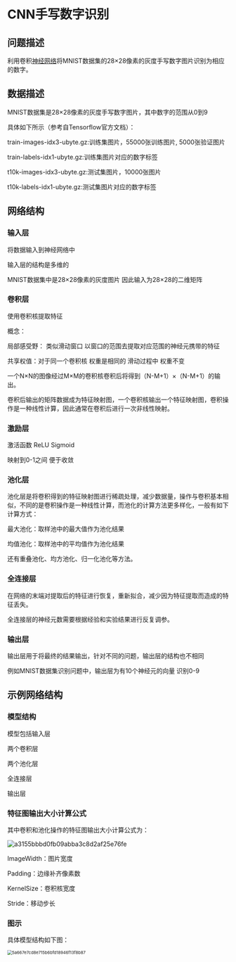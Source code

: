 # CNN手写数字识别

## 问题描述

利用卷积[神经网络](https://so.csdn.net/so/search?q=%E7%A5%9E%E7%BB%8F%E7%BD%91%E7%BB%9C&spm=1001.2101.3001.7020)将MNIST数据集的28×28像素的灰度手写数字图片识别为相应的数字。

## 数据描述

MNIST数据集是28×28像素的灰度手写数字图片，其中数字的范围从0到9

具体如下所示（参考自Tensorflow官方文档）：

train-images-idx3-ubyte.gz:训练集图片，55000张训练图片, 5000张验证图片

train-labels-idx1-ubyte.gz:训练集图片对应的数字标签

t10k-images-idx3-ubyte.gz:测试集图片，10000张图片

t10k-labels-idx1-ubyte.gz:测试集图片对应的数字标签

## 网络结构

### 输入层

将数据输入到神经网络中

输入层的结构是多维的 

MNIST数据集中是28×28像素的灰度图片 因此输入为28×28的二维矩阵

### 卷积层

使用卷积核提取特征

概念：

局部感受野： 类似滑动窗口 以窗口的范围去提取对应范围的神经元携带的特征

共享权值：对于同一个卷积核 权重是相同的 滑动过程中 权重不变

一个N×N的图像经过M×M的卷积核卷积后将得到（N-M+1）×（N-M+1）的输出。

卷积后输出的矩阵数据成为特征映射图，一个卷积核输出一个特征映射图，卷积操作是一种线性计算，因此通常在卷积后进行一次非线性映射。

### 激励层

激活函数 ReLU Sigmoid

映射到0-1之间 便于收敛 

### 池化层

池化层是将卷积得到的特征映射图进行稀疏处理，减少数据量，操作与卷积基本相似，不同的是卷积操作是一种线性计算，而池化的计算方法更多样化，一般有如下计算方式：

最大池化：取样池中的最大值作为池化结果

均值池化：取样池中的平均值作为池化结果

还有重叠池化、均方池化、归一化池化等方法。


### 全连接层

在网络的末端对提取后的特征进行恢复，重新拟合，减少因为特征提取而造成的特征丢失。

全连接层的神经元数需要根据经验和实验结果进行反复调参。

### 输出层

输出层用于将最终的结果输出，针对不同的问题，输出层的结构也不相同

例如MNIST数据集识别问题中，输出层为有10个神经元的向量 识别0-9

## 示例网络结构

### 模型结构

模型包括输入层

两个卷积层

两个池化层

全连接层

输出层

### 特征图输出大小计算公式

其中卷积和池化操作的特征图输出大小计算公式为：

![a3155bbbd0fb09abba3c8d2af25e76fe](https://i-blog.csdnimg.cn/blog_migrate/a3155bbbd0fb09abba3c8d2af25e76fe.png)

ImageWidth：图片宽度

Padding：边缘补齐像素数

KernelSize：卷积核宽度

Stride：移动步长

### 图示

具体模型结构如下图：

<img title="" src="https://i-blog.csdnimg.cn/blog_migrate/5a667e7cd8e715b6bfd18946f13f8b87.png" alt="5a667e7cd8e715b6bfd18946f13f8b87" data-align="center" style="zoom:67%;">








